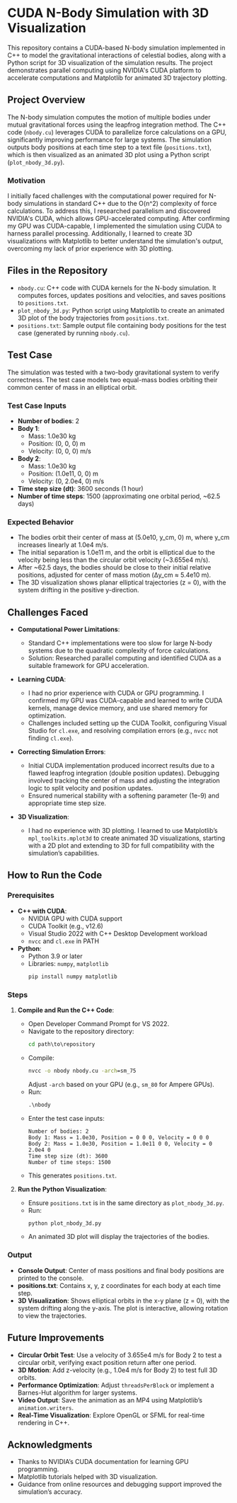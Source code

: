 # CUDA N-Body Simulation with 3D Visualization

This repository contains a CUDA-based N-body simulation implemented in C++ to model the gravitational interactions of celestial bodies, along with a Python script for 3D visualization of the simulation results. The project demonstrates parallel computing using NVIDIA's CUDA platform to accelerate computations and Matplotlib for animated 3D trajectory plotting.

## Project Overview

The N-body simulation computes the motion of multiple bodies under mutual gravitational forces using the leapfrog integration method. The C++ code (`nbody.cu`) leverages CUDA to parallelize force calculations on a GPU, significantly improving performance for large systems. The simulation outputs body positions at each time step to a text file (`positions.txt`), which is then visualized as an animated 3D plot using a Python script (`plot_nbody_3d.py`).

### Motivation

I initially faced challenges with the computational power required for N-body simulations in standard C++ due to the O(n^2) complexity of force calculations. To address this, I researched parallelism and discovered NVIDIA's CUDA, which allows GPU-accelerated computing. After confirming my GPU was CUDA-capable, I implemented the simulation using CUDA to harness parallel processing. Additionally, I learned to create 3D visualizations with Matplotlib to better understand the simulation's output, overcoming my lack of prior experience with 3D plotting.

## Files in the Repository

- `nbody.cu`: C++ code with CUDA kernels for the N-body simulation. It computes forces, updates positions and velocities, and saves positions to `positions.txt`.
- `plot_nbody_3d.py`: Python script using Matplotlib to create an animated 3D plot of the body trajectories from `positions.txt`.
- `positions.txt`: Sample output file containing body positions for the test case (generated by running `nbody.cu`).

## Test Case

The simulation was tested with a two-body gravitational system to verify correctness. The test case models two equal-mass bodies orbiting their common center of mass in an elliptical orbit.

### Test Case Inputs

- **Number of bodies**: 2
- **Body 1**:
  - Mass: 1.0e30 kg
  - Position: (0, 0, 0) m
  - Velocity: (0, 0, 0) m/s
- **Body 2**:
  - Mass: 1.0e30 kg
  - Position: (1.0e11, 0, 0) m
  - Velocity: (0, 2.0e4, 0) m/s
- **Time step size (dt)**: 3600 seconds (1 hour)
- **Number of time steps**: 1500 (approximating one orbital period, ~62.5 days)

### Expected Behavior

- The bodies orbit their center of mass at (5.0e10, y_cm, 0) m, where y_cm increases linearly at 1.0e4 m/s.
- The initial separation is 1.0e11 m, and the orbit is elliptical due to the velocity being less than the circular orbit velocity (~3.655e4 m/s).
- After ~62.5 days, the bodies should be close to their initial relative positions, adjusted for center of mass motion (Δy_cm ≈ 5.4e10 m).
- The 3D visualization shows planar elliptical trajectories (z = 0), with the system drifting in the positive y-direction.

## Challenges Faced

- **Computational Power Limitations**:
  - Standard C++ implementations were too slow for large N-body systems due to the quadratic complexity of force calculations.
  - Solution: Researched parallel computing and identified CUDA as a suitable framework for GPU acceleration.

- **Learning CUDA**:
  - I had no prior experience with CUDA or GPU programming. I confirmed my GPU was CUDA-capable and learned to write CUDA kernels, manage device memory, and use shared memory for optimization.
  - Challenges included setting up the CUDA Toolkit, configuring Visual Studio for `cl.exe`, and resolving compilation errors (e.g., `nvcc` not finding `cl.exe`).

- **Correcting Simulation Errors**:
  - Initial CUDA implementation produced incorrect results due to a flawed leapfrog integration (double position updates). Debugging involved tracking the center of mass and adjusting the integration logic to split velocity and position updates.
  - Ensured numerical stability with a softening parameter (1e-9) and appropriate time step size.

- **3D Visualization**:
  - I had no experience with 3D plotting. I learned to use Matplotlib’s `mpl_toolkits.mplot3d` to create animated 3D visualizations, starting with a 2D plot and extending to 3D for full compatibility with the simulation’s capabilities.

## How to Run the Code

### Prerequisites

- **C++ with CUDA**:
  - NVIDIA GPU with CUDA support
  - CUDA Toolkit (e.g., v12.6)
  - Visual Studio 2022 with C++ Desktop Development workload
  - `nvcc` and `cl.exe` in PATH
- **Python**:
  - Python 3.9 or later
  - Libraries: `numpy`, `matplotlib`
    ```bash
    pip install numpy matplotlib
    ```

### Steps

1. **Compile and Run the C++ Code**:
   - Open Developer Command Prompt for VS 2022.
   - Navigate to the repository directory:
     ```cmd
     cd path\to\repository
     ```
   - Compile:
     ```cmd
     nvcc -o nbody nbody.cu -arch=sm_75
     ```
     Adjust `-arch` based on your GPU (e.g., `sm_80` for Ampere GPUs).
   - Run:
     ```cmd
     .\nbody
     ```
   - Enter the test case inputs:
     ```
     Number of bodies: 2
     Body 1: Mass = 1.0e30, Position = 0 0 0, Velocity = 0 0 0
     Body 2: Mass = 1.0e30, Position = 1.0e11 0 0, Velocity = 0 2.0e4 0
     Time step size (dt): 3600
     Number of time steps: 1500
     ```
   - This generates `positions.txt`.

2. **Run the Python Visualization**:
   - Ensure `positions.txt` is in the same directory as `plot_nbody_3d.py`.
   - Run:
     ```cmd
     python plot_nbody_3d.py
     ```
   - An animated 3D plot will display the trajectories of the bodies.

### Output

- **Console Output**: Center of mass positions and final body positions are printed to the console.
- **positions.txt**: Contains x, y, z coordinates for each body at each time step.
- **3D Visualization**: Shows elliptical orbits in the x-y plane (z = 0), with the system drifting along the y-axis. The plot is interactive, allowing rotation to view the trajectories.

## Future Improvements

- **Circular Orbit Test**: Use a velocity of 3.655e4 m/s for Body 2 to test a circular orbit, verifying exact position return after one period.
- **3D Motion**: Add z-velocity (e.g., 1.0e4 m/s for Body 2) to test full 3D orbits.
- **Performance Optimization**: Adjust `threadsPerBlock` or implement a Barnes-Hut algorithm for larger systems.
- **Video Output**: Save the animation as an MP4 using Matplotlib’s `animation.writers`.
- **Real-Time Visualization**: Explore OpenGL or SFML for real-time rendering in C++.

## Acknowledgments

- Thanks to NVIDIA’s CUDA documentation for learning GPU programming.
- Matplotlib tutorials helped with 3D visualization.
- Guidance from online resources and debugging support improved the simulation’s accuracy.
